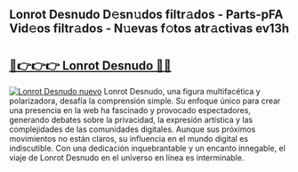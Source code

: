 ## Lonrot Desnudo D𝚎sn𝚞dos filtr𝚊dos - Parts-pFA Vid𝚎os filtr𝚊dos - N𝚞evas f𝚘tos atr𝚊ctivas ev13h

# <h2><a href="http://mbbmxgq.tromn.icu/?c=Lonrot+Desnudo">🔗👉👉👉 Lonrot Desnudo 🔗🔗</a></h2>

[![Lonrot Desnudo nuevo](https://i.imgur.com/pEAQMta.gif)](http://mbbmxgq.tromn.icu/?c=Lonrot+Desnudo)
Lonrot Desnudo, una figura multifacética y polarizadora, desafía la comprensión simple. Su enfoque único para crear una presencia en la web ha fascinado y provocado espectadores, generando debates sobre la privacidad, la expresión artística y las complejidades de las comunidades digitales. Aunque sus próximos movimientos no están claros, su influencia en el mundo digital es indiscutible. Con una dedicación inquebrantable y un encanto innegable, el viaje de Lonrot Desnudo en el universo en línea es interminable.
